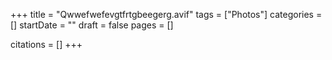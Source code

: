 +++
title = "Qwwefwefevgtfrtgbeegerg.avif"
tags = ["Photos"]
categories = []
startDate = ""
draft = false
pages = []

citations = []
+++
